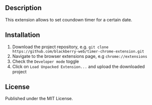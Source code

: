 ## Description
This extension allows to set coundown timer for a certain date.

## Installation
1. Download the project repository, e.g. `git clone https://github.com/blackberry-web/timer-chrome-extension.git`
2. Navigate to the browser extensions page, e.g `chrome://extensions`
3. Check the `Developer mode` toggle
4. Click on `Load Unpacked Extension...` and upload the downloaded project

## License
Published under the MIT License.